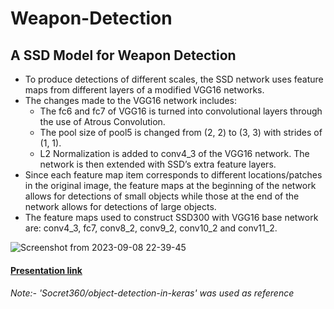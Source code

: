 # Weapon-Detection
## A SSD Model for Weapon Detection

- To produce detections of different scales, the SSD network uses feature maps from different layers of a modified VGG16 networks.
- The changes made to the VGG16 network includes:
  - The fc6 and fc7 of VGG16 is turned into convolutional layers through the use of Atrous Convolution.
  - The pool size of pool5 is changed from (2, 2) to (3, 3) with strides of (1, 1).
  - L2 Normalization is added to conv4_3 of the VGG16 network. The network is then extended with SSD’s extra feature layers.
- Since each feature map item corresponds to different locations/patches in the original image, the feature maps at the beginning of the network allows for detections of small objects while those at the end of the network allows for detections of large objects.
- The feature maps used to construct SSD300 with VGG16 base network are: conv4_3, fc7, conv8_2, conv9_2, conv10_2 and conv11_2.

![Screenshot from 2023-09-08 22-39-45](https://github.com/Sanskritiq/Weapon-Detection/assets/72336465/50e437bc-ef48-4f68-9c0b-a0d616de5cdd)


#### [Presentation link](https://www.canva.com/design/DAE_qBysVXY/mfxukzczQb0m-84ZjJFk7A/view?utm_content=DAE_qBysVXY&utm_campaign=designshare&utm_medium=link&utm_source=homepage_design_menu)


###### Note:- 'Socret360/object-detection-in-keras'  was used as reference
